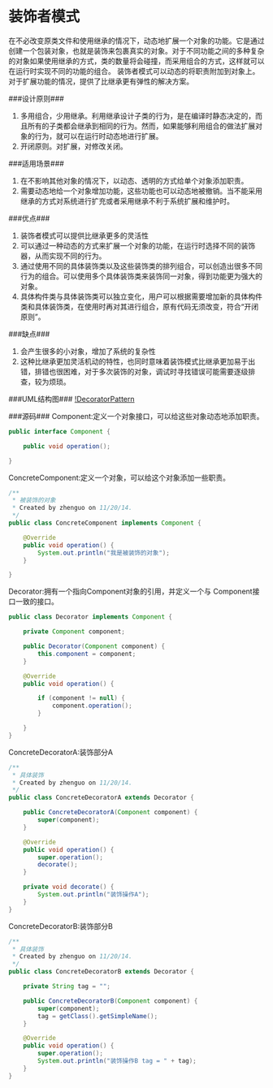 装饰者模式
==========

  在不必改变原类文件和使用继承的情况下，动态地扩展一个对象的功能。它是通过创建一个包装对象，也就是装饰来包裹真实的对象。对于不同功能之间的多种复杂的对象如果使用继承的方式，类的数量将会碰撞，而采用组合的方式，这样就可以在运行时实现不同的功能的组合。
装饰者模式可以动态的将职责附加到对象上。对于扩展功能的情况，提供了比继承更有弹性的解决方案。


###设计原则###
1. 多用组合，少用继承。利用继承设计子类的行为，是在编译时静态决定的，而且所有的子类都会继承到相同的行为。然而，如果能够利用组合的做法扩展对象的行为，就可以在运行时动态地进行扩展。
2. 开闭原则。对扩展，对修改关闭。

###适用场景###
1. 在不影响其他对象的情况下，以动态、透明的方式给单个对象添加职责。
2. 需要动态地给一个对象增加功能，这些功能也可以动态地被撤销。当不能采用继承的方式对系统进行扩充或者采用继承不利于系统扩展和维护时。

###优点###
1. 装饰者模式可以提供比继承更多的灵活性
2. 可以通过一种动态的方式来扩展一个对象的功能，在运行时选择不同的装饰器，从而实现不同的行为。
3. 通过使用不同的具体装饰类以及这些装饰类的排列组合，可以创造出很多不同行为的组合。可以使用多个具体装饰类来装饰同一对象，得到功能更为强大的对象。
4. 具体构件类与具体装饰类可以独立变化，用户可以根据需要增加新的具体构件类和具体装饰类，在使用时再对其进行组合，原有代码无须改变，符合“开闭原则”。
           
###缺点###
1. 会产生很多的小对象，增加了系统的复杂性
2. 这种比继承更加灵活机动的特性，也同时意味着装饰模式比继承更加易于出错，排错也很困难，对于多次装饰的对象，调试时寻找错误可能需要逐级排查，较为烦琐。

###UML结构图###
[!DecoratorPattern](/imgs/post/DecoratorPatternUML.png)

###源码###
Component:定义一个对象接口，可以给这些对象动态地添加职责。
```java
public interface Component {

    public void operation();

}
```

ConcreteComponent:定义一个对象，可以给这个对象添加一些职责。
```java
/**
 * 被装饰的对象
 * Created by zhenguo on 11/20/14.
 */
public class ConcreteComponent implements Component {

    @Override
    public void operation() {
        System.out.println("我是被装饰的对象");
    }

}
```

Decorator:拥有一个指向Component对象的引用，并定义一个与 Component接口一致的接口。
```java
public class Decorator implements Component {

    private Component component;

    public Decorator(Component component) {
        this.component = component;
    }

    @Override
    public void operation() {

        if (component != null) {
            component.operation();
        }

    }
}
```

ConcreteDecoratorA:装饰部分A
```java
/**
 * 具体装饰
 * Created by zhenguo on 11/20/14.
 */
public class ConcreteDecoratorA extends Decorator {

    public ConcreteDecoratorA(Component component) {
        super(component);
    }

    @Override
    public void operation() {
        super.operation();
        decorate();
    }

    private void decorate() {
        System.out.println("装饰操作A");
    }
}
```

ConcreteDecoratorB:装饰部分B
```java
/**
 * 具体装饰
 * Created by zhenguo on 11/20/14.
 */
public class ConcreteDecoratorB extends Decorator {

    private String tag = "";

    public ConcreteDecoratorB(Component component) {
        super(component);
        tag = getClass().getSimpleName();
    }

    @Override
    public void operation() {
        super.operation();
        System.out.println("装饰操作B tag = " + tag);
    }
}
```




